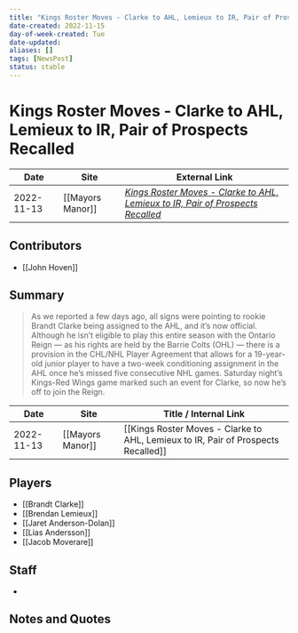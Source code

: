 ```yaml
---
title: "Kings Roster Moves - Clarke to AHL, Lemieux to IR, Pair of Prospects Recalled"
date-created: 2022-11-15
day-of-week-created: Tue
date-updated: 
aliases: []
tags: [NewsPost]
status: stable
---
```


# Kings Roster Moves - Clarke to AHL, Lemieux to IR, Pair of Prospects Recalled

| Date       | Site             | External Link                                                                                                                                                                                 |
| ---------- | ---------------- | --------------------------------------------------------------------------------------------------------------------------------------------------------------------------------------------- |
| 2022-11-13 | [[Mayors Manor]] | [*Kings Roster Moves - Clarke to AHL, Lemieux to IR, Pair of Prospects Recalled*](https://mayorsmanor.com/2022/11/kings-roster-moves-clarke-to-ahl-lemieux-to-ir-pair-of-prospects-recalled/) |

## Contributors
- [[John Hoven]]

## Summary
> As we reported a few days ago, all signs were pointing to rookie Brandt Clarke being assigned to the AHL, and it’s now official. Although he isn’t eligible to play this entire season with the Ontario Reign — as his rights are held by the Barrie Colts (OHL) — there is a provision in the CHL/NHL Player Agreement that allows for a 19-year-old junior player to have a two-week conditioning assignment in the AHL once he’s missed five consecutive NHL games. Saturday night’s Kings-Red Wings game marked such an event for Clarke, so now he’s off to join the Reign.

| Date       | Site             | Title / Internal Link                                                             |
| ---------- | ---------------- | --------------------------------------------------------------------------------- |
| 2022-11-13 | [[Mayors Manor]] | [[Kings Roster Moves - Clarke to AHL, Lemieux to IR, Pair of Prospects Recalled]] |

## Players
- [[Brandt Clarke]]
- [[Brendan Lemieux]]
- [[Jaret Anderson-Dolan]]
- [[Lias Andersson]]
- [[Jacob Moverare]]

## Staff
- 

## Notes and Quotes
> 

